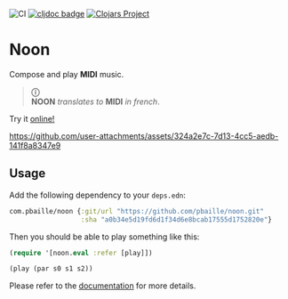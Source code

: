 ![CI](https://img.shields.io/github/actions/workflow/status/pbaille/noon/test.yml?style=flat-square&branch=main)
[![cljdoc badge](https://cljdoc.org/badge/org.clojars.pbaille/noon)](https://cljdoc.org/d/org.clojars.pbaille/noon)
[![Clojars Project](https://img.shields.io/clojars/v/com.pbaille/noon.svg?include_prereleases)](https://clojars.org/com.pbaille/noon)

# Noon


Compose and play **MIDI** music.

> **ⓘ**  
> **NOON** *translates to* **MIDI** *in french*.

Try it [online!](https://pbaille.github.io/noon/)

https://github.com/user-attachments/assets/324a2e7c-7d13-4cc5-aedb-141f8a8347e9

## Usage 

Add the following dependency to your `deps.edn`:

``` clojure
com.pbaille/noon {:git/url "https://github.com/pbaille/noon.git"
                  :sha "a0b34e5d19fd6d1f34d6e8bcab17555d1752820e"}
```

Then you should be able to play something like this:

``` clojure
(require '[noon.eval :refer [play]])

(play (par s0 s1 s2))
```

Please refer to the [documentation](https://pbaille.github.io/noon/) for more details.
